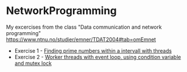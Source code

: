 # NetworkProgramming
My excercises from the class "Data communication and network programming"
https://www.ntnu.no/studier/emner/TDAT2004#tab=omEmnet

* Exercise 1 - [Finding prime numbers within a intervall with threads](/exercise1)
* Exercise 2 - [Worker threads with event loop, using condition variable and mutex lock](/exercise2)
